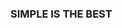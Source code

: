 <!--
### What's up, This is Kim ChnagHyeon 👊

![kimtothechang's GitHub stats](https://github-readme-stats.vercel.app/api?username=kimtothechang&show_icons=true&theme=material-palenight)
[![Top Langs](https://github-readme-stats.vercel.app/api/top-langs/?username=kimtothechang&layout=compact&theme=material-palenight&langs_count=8)](https://github.com/anuraghazra/github-readme-stats)
-->

<!--
**kimtothechang/kimtothechang** is a ✨ _special_ ✨ repository because its `README.md` (this file) appears on your GitHub profile.

Here are some ideas to get you started:

- 🔭 I’m currently working on ...
- 🌱 I’m currently learning ...
- 👯 I’m looking to collaborate on ...
- 🤔 I’m looking for help with ...
- 💬 Ask me about ...
- 📫 How to reach me: ...
- 😄 Pronouns: ...
- ⚡ Fun fact: ...
-->

### SIMPLE IS THE BEST
